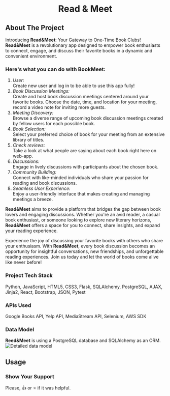 <h1 align="center">Read & Meet</h1>


## About The Project
Introducing **Read&Meet**: Your Gateway to One-Time Book Clubs! **Read&Meet** is a revolutionary app designed to empower book enthusiasts to connect, engage, and discuss their favorite books in a dynamic and convenient environment. 

### Here's what you can do with BookMeet:
1. _User:_<br>
Create new user and log in to be able to use this app fully!
2. _Book Discussion Meetings:_<br>
Create and host book discussion meetings centered around your favorite books.
Choose the date, time, and location for your meeting, record a video note for inviting more guests.
3. _Meeting Discovery:_<br>
Browse a diverse range of upcoming book discussion meetings created by fellow users for each possible book.
4. _Book Selection:_<br>
Select your preferred choice of book for your meeting from an extensive library of titles.
5. _Check reviews:_<br>
Take a look at what people are saying about each book right here on web-app.
6. _Discussions:_<br>
Engage in lively discussions with participants about the chosen book.
7. _Community Building:_<br>
Connect with like-minded individuals who share your passion for reading and book discussions.
8. _Seamless User Experience:_<br>
Enjoy a user-friendly interface that makes creating and managing meetings a breeze.

**Read&Meet** aims to provide a platform that bridges the gap between book lovers and engaging discussions. Whether you're an avid reader, a casual book enthusiast, or someone looking to explore new literary horizons, **Read&Meet** offers a space for you to connect, share insights, and expand your reading experience.

Experience the joy of discussing your favorite books with others who share your enthusiasm. With **Read&Meet**, every book discussion becomes an opportunity for insightful conversations, new friendships, and unforgettable reading experiences. Join us today and let the world of books come alive like never before!

### Project Tech Stack
Python, JavaScript, HTML5, CSS3, Flask, SQLAlchemy,  PostgreSQL, AJAX, Jinja2, React, Bootstrap, JSON, Pytest

### APIs Used
Google Books API, Yelp API, MediaStream API, Selenium, AWS SDK

### Data Model
**Reed&Meet** is using a PostgreSQL database and SQLAlchemy as an ORM.
![ Detailed data model](https://readmeet-video.s3.us-east-2.amazonaws.com/data_tables.jpg)

## Usage

### Show Your Support
Please, :+1: or :star: if it was helpful.
